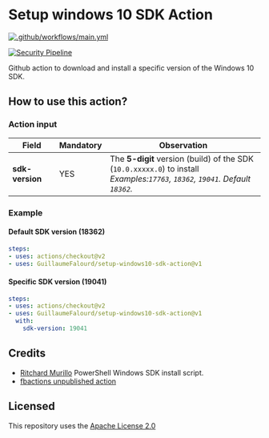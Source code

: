 # Setup windows 10 SDK Action

[![.github/workflows/main.yml](https://github.com/GuillaumeFalourd/setup-windows10-sdk-action/actions/workflows/main.yml/badge.svg)](https://github.com/GuillaumeFalourd/setup-windows10-sdk-action/actions/workflows/main.yml)

[![Security Pipeline](https://github.com/GuillaumeFalourd/setup-windows10-sdk-action/actions/workflows/security_pipeline.yml/badge.svg)](https://github.com/GuillaumeFalourd/setup-windows10-sdk-action/actions/workflows/security_pipeline.yml)

Github action to download and install a specific version of the Windows 10 SDK.

## How to use this action?

### Action input

Field | Mandatory | Observation
------------ | ------------  | -------------
**sdk-version** | YES | The **5-digit** version (build) of the SDK (`10.0.xxxxx.0`) to install <br/> _Examples:`17763`, `18362`, `19041`. Default `18362`._


### Example

#### Default SDK version (18362)

```yaml
steps:
- uses: actions/checkout@v2
- uses: GuillaumeFalourd/setup-windows10-sdk-action@v1
```

#### Specific SDK version (19041)

```yaml
steps:
- uses: actions/checkout@v2
- uses: GuillaumeFalourd/setup-windows10-sdk-action@v1
  with:
    sdk-version: 19041
```

## Credits

- [Ritchard Murillo](https://github.com/rjmurillo) PowerShell Windows SDK install script.
- [fbactions unpublished action](https://github.com/fbactions/setup-winsdk)

## Licensed

This repository uses the [Apache License 2.0](https://github.com/GuillaumeFalourd/aws-cliaction/blob/main/LICENSE)

